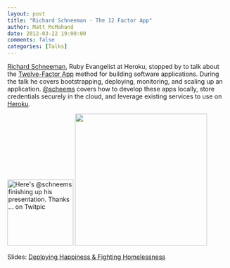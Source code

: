 ```yaml
---
layout: post
title: "Richard Schneeman - The 12 Factor App"
author: Matt McMahand
date: 2012-03-22 19:00:00
comments: false
categories: [Talks]
---
```


[Richard Schneeman](http://schneems.com), Ruby Evangelist at Heroku, stopped by to talk about the [Twelve-Factor App](http://www.12factor.net) method for building software applications. During the talk he covers bootstrapping, deploying, monitoring, and scaling up an application. [@scheems](https://twitter.com/schneems) covers how to develop these apps locally, store credentials securely in the cloud, and leverage existing services to use on [Heroku](http://www.heroku.com).

<a href="http://twitpic.com/8zj4lk" title="Here&#039;s @schneems finishing up his presentation.  Thanks ... on Twitpic"><img src="http://twitpic.com/show/thumb/8zj4lk.jpg" width="150" height="150" alt="Here&#039;s @schneems finishing up his presentation.  Thanks ... on Twitpic"></a>
<a href="http://occipital.com/images/viewer/QGVLhr_crop.jpg"><img src="http://occipital.com/images/viewer/QGVLhr_crop.jpg" width="300" height="300"/></a>

Slides: [Deploying Happiness & Fighting Homelessness](http://speakerdeck.com/u/schneems/p/deploying-happiness-fighting-homelessness-hourschool-the-12factor-app)

<script src="http://speakerdeck.com/embed/4f2221ffa0a84d0022014a50.js"></script>

